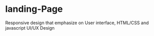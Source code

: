 # landing-Page
Responsive design that emphasize on User interface, HTML/CSS and javascript
UI/UX Design

